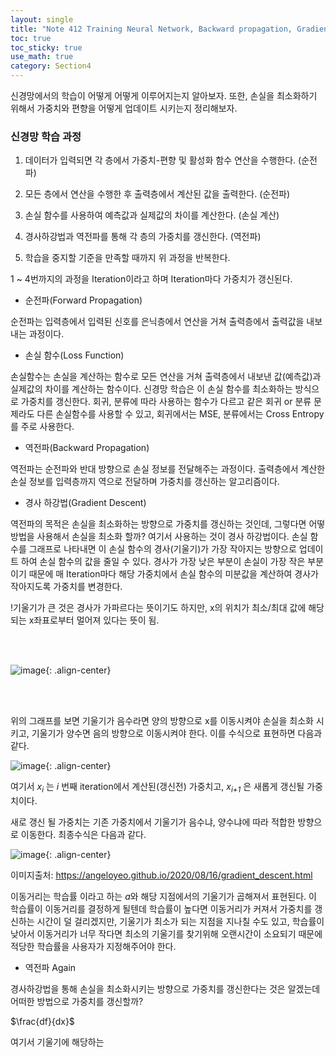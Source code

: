 ```yaml
---
layout: single
title: "Note 412 Training Neural Network, Backward propagation, Gradient Descent, Loss Function, Optimizer"
toc: true
toc_sticky: true
use_math: true
category: Section4
---
```


신경망에서의 학습이 어떻게 어떻게 이루어지는지 알아보자. 또한, 손실을 최소화하기 위해서 가중치와 편향을 어떻게 업데이트 시키는지 정리해보자.

### 신경망 학습 과정
1. 데이터가 입력되면 각 층에서 가중치-편향 및 활성화 함수 연산을 수행한다. (순전파)

2. 모든 층에서 연산을 수행한 후 출력층에서 계산된 값을 출력한다. (순전파)

3. 손실 함수를 사용하여 예측값과 실제값의 차이를 계산한다. (손실 계산)

4. 경사하강법과 역전파를 통해 각 층의 가중치를 갱신한다. (역전파)

5. 학습을 중지할 기준을 만족할 때까지 위 과정을 반복한다.

1 ~ 4번까지의 과정을 Iteration이라고 하며 Iteration마다 가중치가 갱신된다.


- 순전파(Forward Propagation)

순전파는 입력층에서 입력된 신호를 은닉층에서 연산을 거쳐 출력층에서 출력값을 내보내는 과정이다. 

- 손실 함수(Loss Function)

손실함수는 손실을 계산하는 함수로 모든 연산을 거쳐 출력층에서 내보낸 값(예측값)과 실제값의 차이를 계산하는 함수이다. 신경망 학습은 이 손실 함수를 최소화하는 방식으로
가중치를 갱신한다.
회귀, 분류에 따라 사용하는 함수가 다르고 같은 회귀 or 분류 문제라도 다른 손실함수를 사용할 수 있고, 회귀에서는 MSE, 분류에서는 Cross Entropy를 주로 사용한다. 

- 역전파(Backward Propagation)

역전파는 순전파와 반대 방향으로 손실 정보를 전달해주는 과정이다. 출력층에서 계산한 손실 정보를 입력층까지 역으로 전달하며 가중치를 갱신하는 알고리즘이다.

- 경사 하강법(Gradient Descent)

역전파의 목적은 손실을 최소화하는 방향으로 가중치를 갱신하는 것인데, 그렇다면 어떻 방법을 사용해서 손실을 최소화 할까?
여기서 사용하는 것이 경사 하강법이다. 손실 함수를 그래프로 나타내면 이 손실 함수의 경사(기울기)가 가장 작아지는 방향으로 업데이트 하여 손실 함수의 값을
줄일 수 있다. 경사가 가장 낮은 부분이 손실이 가장 작은 부분이기 때문에 매 Iteration마다 해당 가중치에서 손실 함수의 미분값을 계산하여 경사가 작아지도록 가중치를 변경한다.

!기울기가 큰 것은 경사가 가파르다는 뜻이기도 하지만, x의 위치가 최소/최대 값에 해당되는 x좌표로부터 멀어져 있다는 뜻이 됨.

<br>


<br>

![image](https://user-images.githubusercontent.com/97672187/165658144-e17bcc3d-035a-46bc-bcbd-7a52b262142c.png){: .align-center}

<br>

<br>

위의 그래프를 보면 기울기가 음수라면 양의 방향으로 x를 이동시켜야 손실을 최소화 시키고, 기울기가 양수면 음의 방향으로 이동시켜야 한다. 이를 수식으로 표현하면 다음과 같다.

![image](https://user-images.githubusercontent.com/97672187/165658427-c8249943-a210-46b3-a1de-361b93fa1e8a.png){: .align-center}

여기서 $x$<sub>_i_</sub> 는 _i_ 번째 iteration에서 계산된(갱신전) 가중치고, $x$<sub>_i+1_</sub> 은 새롭게 갱신될 가중치이다. 

새로 갱신 될 가중치는 기존 가중치에서 기울기가 음수냐, 양수냐에 따라 적합한 방향으로 이동한다. 최종수식은 다음과 같다.

![image](https://user-images.githubusercontent.com/97672187/165660026-30803d62-cf77-46a5-9b7f-2264aedc9852.png){: .align-center}

이미지출처: https://angeloyeo.github.io/2020/08/16/gradient_descent.html

이동거리는 학습률 이라고 하는 $a$와 해당 지점에서의 기울기가 곱해져서 표현된다. 이 학습률이 이동거리를 결정하게 될텐데 학습률이 높다면 이동거리가 커져서
가중치를 갱신하는 시간이 덜 걸리겠지만, 기울기가 최소가 되는 지점을 지나칠 수도 있고, 학습률이 낮아서 이동거리가 너무 작다면 최소의 기울기를 찾기위해 오랜시간이 소요되기 때문에 적당한 학습률을 사용자가 지정해주어야 한다. 

- 역전파 Again

경사하강법을 통해 손실을 최소화시키는 방향으로 가중치를 갱신한다는 것은 알겠는데 어떠한 방법으로 가중치를 갱신할까?

$\frac{df}{dx}$

  
여기서 기울기에 해당하는
















